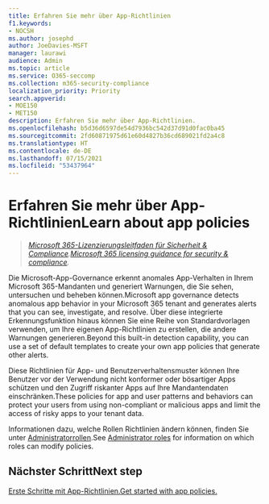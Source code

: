 ```yaml
---
title: Erfahren Sie mehr über App-Richtlinien
f1.keywords:
- NOCSH
ms.author: josephd
author: JoeDavies-MSFT
manager: laurawi
audience: Admin
ms.topic: article
ms.service: O365-seccomp
ms.collection: m365-security-compliance
localization_priority: Priority
search.appverid:
- MOE150
- MET150
description: Erfahren Sie mehr über App-Richtlinien.
ms.openlocfilehash: b5d36d6597de54d7936bc542d37d91d0fac0ba45
ms.sourcegitcommit: 2fd60871975d61e60d4827b36cd689021fd2a4c8
ms.translationtype: HT
ms.contentlocale: de-DE
ms.lasthandoff: 07/15/2021
ms.locfileid: "53437964"
---
```

# <a name="learn-about-app-policies"></a><span data-ttu-id="cd154-103">Erfahren Sie mehr über App-Richtlinien</span><span class="sxs-lookup"><span data-stu-id="cd154-103">Learn about app policies</span></span>

><span data-ttu-id="cd154-104">*[Microsoft 365-Lizenzierungsleitfaden für Sicherheit & Compliance](https://aka.ms/ComplianceSD).*</span><span class="sxs-lookup"><span data-stu-id="cd154-104">*[Microsoft 365 licensing guidance for security & compliance](https://aka.ms/ComplianceSD).*</span></span>

<span data-ttu-id="cd154-105">Die Microsoft-App-Governance erkennt anomales App-Verhalten in Ihrem Microsoft 365-Mandanten und generiert Warnungen, die Sie sehen, untersuchen und beheben können.</span><span class="sxs-lookup"><span data-stu-id="cd154-105">Microsoft app governance detects anomalous app behavior in your Microsoft 365 tenant and generates alerts that you can see, investigate, and resolve.</span></span> <span data-ttu-id="cd154-106">Über diese integrierte Erkennungsfunktion hinaus können Sie eine Reihe von Standardvorlagen verwenden, um Ihre eigenen App-Richtlinien zu erstellen, die andere Warnungen generieren.</span><span class="sxs-lookup"><span data-stu-id="cd154-106">Beyond this built-in detection capability, you can use a set of default templates to create your own app policies that generate other alerts.</span></span>

<span data-ttu-id="cd154-107">Diese Richtlinien für App- und Benutzerverhaltensmuster können Ihre Benutzer vor der Verwendung nicht konformer oder bösartiger Apps schützen und den Zugriff riskanter Apps auf Ihre Mandantendaten einschränken.</span><span class="sxs-lookup"><span data-stu-id="cd154-107">These policies for app and user patterns and behaviors can protect your users from using non-compliant or malicious apps and limit the access of risky apps to your tenant data.</span></span>

<span data-ttu-id="cd154-108">Informationen dazu, welche Rollen Richtlinien ändern können, finden Sie unter [Administratorrollen](app-governance-get-started.md#administrator-roles).</span><span class="sxs-lookup"><span data-stu-id="cd154-108">See [Administrator roles](app-governance-get-started.md#administrator-roles) for information on which roles can modify policies.</span></span>

<!--
How app policies are the method by which MAPG detects app anomolies resulting in detection (alerts) and remediation (manual or automatic) 


CFA #2 Scenario 1: As an admin, I can quickly set up policies to govern M365 apps in my tenant using MAPG out-of-the-box templates
CFA #2 Scenario 2: As an admin, I can create customized policies to govern M365 apps in my tenant to meet my organizations requirements.
CFA #2 Scenario 3: As an admin or policy reviewer, I can view all policies created in my environment and quickly see which policies have associated alerts. 
CFA #2 Scenario 4: As an admin, I can adjust policies efficiently to meet changing needs.

App policy templates

- Basic info
- Policy settings and conditions
- Actions
- Status

--> 

## <a name="next-step"></a><span data-ttu-id="cd154-109">Nächster Schritt</span><span class="sxs-lookup"><span data-stu-id="cd154-109">Next step</span></span>

[<span data-ttu-id="cd154-110">Erste Schritte mit App-Richtlinien.</span><span class="sxs-lookup"><span data-stu-id="cd154-110">Get started with app policies.</span></span>](app-governance-app-policies-get-started.md)
